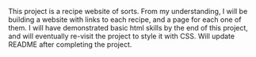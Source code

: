 This project is a recipe website of sorts. From my understanding, I will be building a website with links
to each recipe, and a page for each one of them. I will have demonstrated basic html skills by the end of
this project, and will eventually re-visit the project to style it with CSS. Will update README after
completing the project. 

